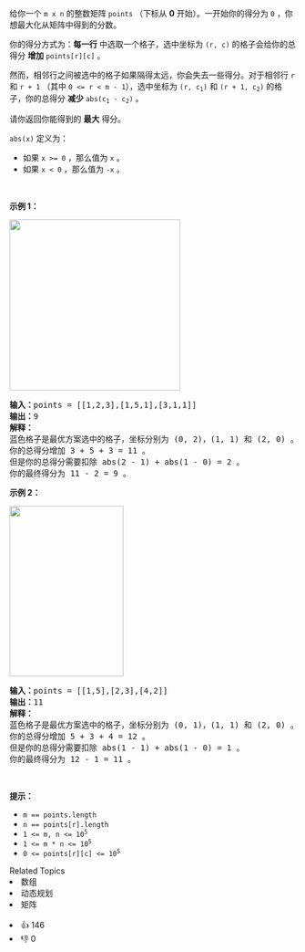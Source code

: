 <p>给你一个&nbsp;<code>m x n</code>&nbsp;的整数矩阵&nbsp;<code>points</code>&nbsp;（下标从 <strong>0</strong>&nbsp;开始）。一开始你的得分为 <code>0</code>&nbsp;，你想最大化从矩阵中得到的分数。</p>

<p>你的得分方式为：<strong>每一行</strong>&nbsp;中选取一个格子，选中坐标为&nbsp;<code>(r, c)</code>&nbsp;的格子会给你的总得分 <strong>增加</strong>&nbsp;<code>points[r][c]</code>&nbsp;。</p>

<p>然而，相邻行之间被选中的格子如果隔得太远，你会失去一些得分。对于相邻行&nbsp;<code>r</code> 和&nbsp;<code>r + 1</code>&nbsp;（其中&nbsp;<code>0 &lt;= r &lt; m - 1</code>），选中坐标为&nbsp;<code>(r, c<sub>1</sub>)</code> 和&nbsp;<code>(r + 1, c<sub>2</sub>)</code>&nbsp;的格子，你的总得分&nbsp;<b>减少</b>&nbsp;<code>abs(c<sub>1</sub> - c<sub>2</sub>)</code>&nbsp;。</p>

<p>请你返回你能得到的 <strong>最大</strong>&nbsp;得分。</p>

<p><code>abs(x)</code>&nbsp;定义为：</p>

<ul> 
 <li>如果&nbsp;<code>x &gt;= 0</code>&nbsp;，那么值为&nbsp;<code>x</code>&nbsp;。</li> 
 <li>如果&nbsp;<code>x &lt;&nbsp;0</code>&nbsp;，那么值为 <code>-x</code>&nbsp;。</li> 
</ul>

<p>&nbsp;</p>

<p><strong>示例 1：</strong></p> 
<img alt="" src="https://assets.leetcode.com/uploads/2021/07/12/screenshot-2021-07-12-at-13-40-26-diagram-drawio-diagrams-net.png" style="width: 300px; height: 300px;" /> 
<pre>
<b>输入：</b>points = [[1,2,3],[1,5,1],[3,1,1]]
<b>输出：</b>9
<strong>解释：</strong>
蓝色格子是最优方案选中的格子，坐标分别为 (0, 2)，(1, 1) 和 (2, 0) 。
你的总得分增加 3 + 5 + 3 = 11 。
但是你的总得分需要扣除 abs(2 - 1) + abs(1 - 0) = 2 。
你的最终得分为 11 - 2 = 9 。
</pre>

<p><strong>示例 2：</strong></p> 
<img alt="" src="https://assets.leetcode.com/uploads/2021/07/12/screenshot-2021-07-12-at-13-42-14-diagram-drawio-diagrams-net.png" style="width: 200px; height: 299px;" /> 
<pre>
<b>输入：</b>points = [[1,5],[2,3],[4,2]]
<b>输出：</b>11
<strong>解释：</strong>
蓝色格子是最优方案选中的格子，坐标分别为 (0, 1)，(1, 1) 和 (2, 0) 。
你的总得分增加 5 + 3 + 4 = 12 。
但是你的总得分需要扣除 abs(1 - 1) + abs(1 - 0) = 1 。
你的最终得分为 12 - 1 = 11 。
</pre>

<p>&nbsp;</p>

<p><strong>提示：</strong></p>

<ul> 
 <li><code>m == points.length</code></li> 
 <li><code>n == points[r].length</code></li> 
 <li><code>1 &lt;= m, n &lt;= 10<sup>5</sup></code></li> 
 <li><code>1 &lt;= m * n &lt;= 10<sup>5</sup></code></li> 
 <li><code>0 &lt;= points[r][c] &lt;= 10<sup>5</sup></code></li> 
</ul>

<div><div>Related Topics</div><div><li>数组</li><li>动态规划</li><li>矩阵</li></div></div><br><div><li>👍 146</li><li>👎 0</li></div>
